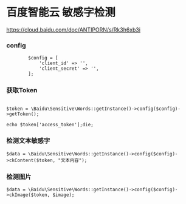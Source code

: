 # 百度智能云 敏感字检测

https://cloud.baidu.com/doc/ANTIPORN/s/Rk3h6xb3i
### config
```
        $config = [
            'client_id' => '',
            'client_secret' => '',
        ];

```
### 获取Token

```

$token = \Baidu\Sensitive\Words::getInstance()->config($config)->getToken();

echo $token['access_token'];die;

```

### 检测文本敏感字

```
$data = \Baidu\Sensitive\Words::getInstance()->config($config)->ckContent($token, "文本内容");

```

### 检测图片

```
$data = \Baidu\Sensitive\Words::getInstance()->config($config)->ckImage($token, $image);

```
